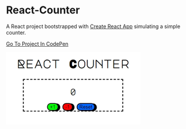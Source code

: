 # React-Counter

A React project bootstrapped with [Create React App](https://github.com/facebook/create-react-app) simulating a simple counter.

[Go To Project In CodePen](https://codepen.io/TomerBenRachel/pen/jXGWzp)

![ReactCounter](https://github.com/TomerPacific/CodePenProjects/blob/master/react-counter/ReactCounter.jpg?raw=true)
